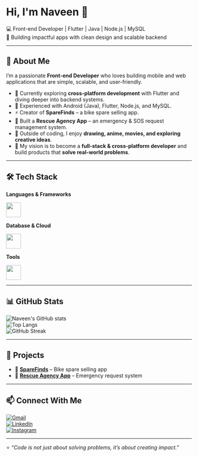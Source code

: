 # Hi, I'm Naveen 👋  
💻 Front-end Developer | Flutter | Java | Node.js | MySQL  
🎯 Building impactful apps with clean design and scalable backend  

---

## 🚀 About Me  
I’m a passionate **Front-end Developer** who loves building mobile and web applications that are simple, scalable, and user-friendly.  
- 🌱 Currently exploring **cross-platform development** with Flutter and diving deeper into backend systems.  
- 📱 Experienced with Android (Java), Flutter, Node.js, and MySQL.  
- ⚡ Creator of **SpareFinds** – a bike spare selling app.  
- 🛟 Built a **Rescue Agency App** – an emergency & SOS request management system.  
- 🎨 Outside of coding, I enjoy **drawing, anime, movies, and exploring creative ideas**.  
- 🎯 My vision is to become a **full-stack & cross-platform developer** and build products that **solve real-world problems**.  

---

## 🛠 Tech Stack  

**Languages & Frameworks**  
<p>
  <img src="https://skillicons.dev/icons?i=java,flutter,nodejs,js,androidstudio" height="40"/>
</p>

**Database & Cloud**  
<p>
  <img src="https://skillicons.dev/icons?i=mysql" height="40"/>
</p>

**Tools**  
<p>
  <img src="https://skillicons.dev/icons?i=git,github,vscode,figma" height="40"/>
</p>

---

## 📊 GitHub Stats  

![Naveen's GitHub stats](https://github-readme-stats.vercel.app/api?username=Naven2426&show_icons=true&theme=tokyonight)  
![Top Langs](https://github-readme-stats.vercel.app/api/top-langs/?username=Naven2426&layout=compact&theme=tokyonight)  
![GitHub Streak](https://github-readme-streak-stats.herokuapp.com/?user=Naven2426&theme=tokyonight)  

---

## 🌟 Projects  

- 🚀 [**SpareFinds**](https://github.com/Naven2426/sparefinds) – Bike spare selling app  
- 🛟 [**Rescue Agency App**](https://github.com/Naven2426/rescue-agency) – Emergency request system  

---

## 📫 Connect With Me  

[![Gmail](https://img.shields.io/badge/Gmail-D14836?style=for-the-badge&logo=gmail&logoColor=white)](mailto:sgn2426@gmail.com)  
[![LinkedIn](https://img.shields.io/badge/LinkedIn-blue?style=for-the-badge&logo=linkedin)](https://linkedin.com/in/naven2426)  
[![Instagram](https://img.shields.io/badge/Instagram-E4405F?style=for-the-badge&logo=instagram&logoColor=white)](https://instagram.com/naven.sg)  

---

⭐ *“Code is not just about solving problems, it’s about creating impact.”*  
